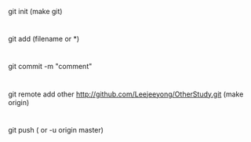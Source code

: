 git init (make git)
#
git add (filename or *)
#
git commit -m "comment"
#
git remote add other http://github.com/Leejeeyong/OtherStudy.git (make origin)
#
git push ( or -u origin master)
#
